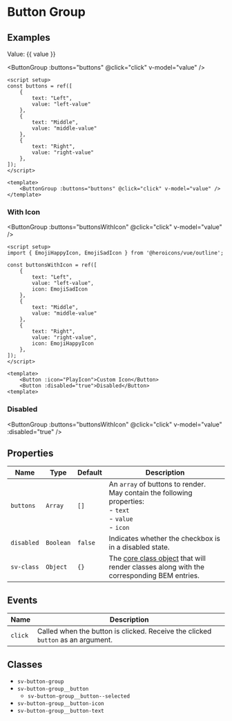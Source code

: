<script setup>
import { ref } from "vue";
import { Alert, Button, ButtonGroup } from "@/components";
import { EmojiHappyIcon, EmojiSadIcon } from '@heroicons/vue/outline'

const value = ref();

const message = ref("You can click a button to change this message.");

const click = (button) => {
    message.value = `You clicked the "${button.text}" button with value "${button.value}".`;
}

const buttons = ref([
    {
        text: "Left",
        value: "left-value"
    },
    {
        text: "Middle",
        value: "middle-value"
    },
    {
        text: "Right",
        value: "right-value"
    },
]);

const buttonsWithIcon = ref([
    {
        text: "Left",
        value: "left-value",
        icon: EmojiSadIcon
    },
    {
        text: "Middle",
        value: "middle-value"
    },
    {
        text: "Right",
        value: "right-value",
        icon: EmojiHappyIcon
    },
]);
</script>

# Button Group

## Examples

Value: {{ value }}

<Alert variant="info" :message="message" class="mb-4" />

<ButtonGroup :buttons="buttons" @click="click" v-model="value" />

```vue
<script setup>
const buttons = ref([
    {
        text: "Left",
        value: "left-value"
    },
    {
        text: "Middle",
        value: "middle-value"
    },
    {
        text: "Right",
        value: "right-value"
    },
]);
</script>

<template>
    <ButtonGroup :buttons="buttons" @click="click" v-model="value" />
</template>
```

### With Icon

<ButtonGroup :buttons="buttonsWithIcon" @click="click" v-model="value" />

```vue
<script setup>
import { EmojiHappyIcon, EmojiSadIcon } from '@heroicons/vue/outline';

const buttonsWithIcon = ref([
    {
        text: "Left",
        value: "left-value",
        icon: EmojiSadIcon
    },
    {
        text: "Middle",
        value: "middle-value"
    },
    {
        text: "Right",
        value: "right-value",
        icon: EmojiHappyIcon
    },
]);
</script>

<template>
    <Button :icon="PlayIcon">Custom Icon</Button>
    <Button :disabled="true">Disabled</Button>
<template>
```

### Disabled

<ButtonGroup :buttons="buttonsWithIcon" @click="click" v-model="value" :disabled="true" />

## Properties

| Name       | Type      | Default | Description                                                                                                        |
| ---------- | --------- | ------- | ------------------------------------------------------------------------------------------------------------------ |
| `buttons`  | `Array`   | `[]`    | An `array` of buttons to render.  May contain the following properties: <br/>- `text` <br/>- `value` <br/>- `icon` |
| `disabled` | `Boolean` | `false` | Indicates whether the checkbox is in a disabled state.                                                             |
| `sv-class` | `Object`  | `{}`    | The [core class object](/components/core-class) that will render classes along with the corresponding BEM entries. |

## Events

| Name    | Description                                                                      |
| ------- | -------------------------------------------------------------------------------- |
| `click` | Called when the button is clicked.  Receive the clicked `button` as an argument. |

## Classes

- `sv-button-group`
- `sv-button-group__button`
  -  `sv-button-group__button--selected`
- `sv-button-group__button-icon`
- `sv-button-group__button-text`
